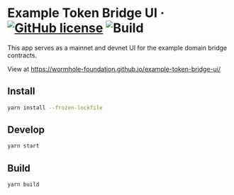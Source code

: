 # Example Token Bridge UI &middot; [![GitHub license](https://img.shields.io/badge/license-Apache2.0-blue.svg)](https://github.com/wormhole-foundation/example-token-bridge-ui/blob/main/LICENSE) ![Build](https://github.com/wormhole-foundation/example-token-bridge-ui/actions/workflows/build.yaml/badge.svg)

This app serves as a mainnet and devnet UI for the example domain bridge contracts.

View at https://wormhole-foundation.github.io/example-token-bridge-ui/

## Install

```bash
yarn install --frozen-lockfile
```

## Develop

```bash
yarn start
```

## Build

```bash
yarn build
```
